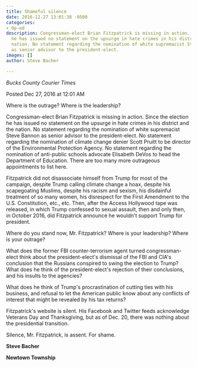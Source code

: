 ```yaml
---
title: Shameful silence
date: 2016-12-27 13:01:38 -0500
categories:
- Op-ed
description: Congressman-elect Brian Fitzpatrick is missing in action. Since the election
  he has issued no statement on the upsurge in hate crimes in his district and the
  nation. No statement regarding the nomination of white supremacist Steve Bannon
  as senior advisor to the president-elect.
images: []
author: Steve Bacher

---
```

_Bucks County Courier Times_

Posted Dec 27, 2016 at 12:01 AM

Where is the outrage? Where is the leadership?

Congressman-elect Brian Fitzpatrick is missing in action. Since the election he has issued no statement on the upsurge in hate crimes in his district and the nation. No statement regarding the nomination of white supremacist Steve Bannon as senior advisor to the president-elect. No statement regarding the nomination of climate change denier Scott Pruitt to be director of the Environmental Protection Agency. No statement regarding the nomination of anti-public schools advocate Elisabeth DeVos to head the Department of Education. There are too many more outrageous appointments to list here.

Fitzpatrick did not disassociate himself from Trump for most of the campaign, despite Trump calling climate change a hoax, despite his scapegoating Muslims, despite his racism and sexism, his disdainful treatment of so many women, his disrespect for the First Amendment to the U.S. Constitution, etc., etc. Then, after the Access Hollywood tape was released, in which Trump confessed to sexual assault, then and only then, in October 2016, did Fitzpatrick announce he wouldn't support Trump for president.

Where do you stand now, Mr. Fitzpatrick? Where is your leadership? Where is your outrage?

What does the former FBI counter-terrorism agent turned congressman-elect think about the president-elect's dismissal of the FBI and CIA's conclusion that the Russians conspired to swing the election to Trump? What does he think of the president-elect's rejection of their conclusions, and his insults to the agencies?

What does he think of Trump's procrastination of cutting ties with his business, and refusal to let the American public know about any conflicts of interest that might be revealed by his tax returns?

Fitzpatrick's website is silent. His Facebook and Twitter feeds acknowledge Veterans Day and Thanksgiving, but as of Dec. 20, there was nothing about the presidential transition.

Silence, Mr. Fitzpatrick, is assent. For shame.

**Steve Bacher**

**Newtown Township**
